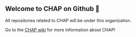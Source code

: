 ## Welcome to CHAP on Github 👋

All repositories related to CHAP will be under this organization.

Go to the [CHAP wiki](https://github.com/dhis2-chap/chap-core/wiki/Welcome-to-CHAP!) for more information about CHAP!

<!--

**Here are some ideas to get you started:**

🙋‍♀️ A short introduction - what is your organization all about?
🌈 Contribution guidelines - how can the community get involved?
👩‍💻 Useful resources - where can the community find your docs? Is there anything else the community should know?
🍿 Fun facts - what does your team eat for breakfast?
🧙 Remember, you can do mighty things with the power of [Markdown](https://docs.github.com/github/writing-on-github/getting-started-with-writing-and-formatting-on-github/basic-writing-and-formatting-syntax)
-->
